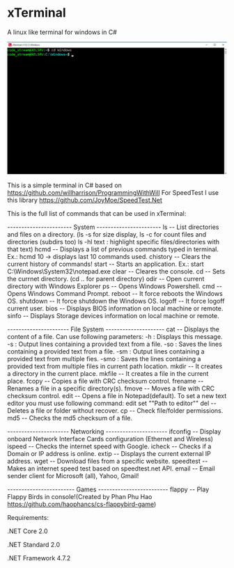 # xTerminal
 A linux like terminal for windows in C#
 
![alt text](https://github.com/0x78654C/xTerminal/blob/main/media/1.bmp?raw=true)


This is a simple terminal in C#  based on https://github.com/willharrison/ProgrammingWithWill
For SpeedTest I use this library https://github.com/JoyMoe/SpeedTest.Net

This is the full list of commands that can be used in xTerminal:
    
----------------------- System -----------------------
    ls -- List directories and files on a directory. (ls -s for size display, ls -c for count files and directories (subdirs too)
          ls -hl text  : highlight specific files/directories with that text)
    hcmd -- Displays a list of previous commands typed in terminal. Ex.: hcmd 10 -> displays last 10 commands used. 
    chistory -- Clears the current history of commands!
    start -- Starts an application. Ex.: start C:\Windows\System32\notepad.exe
    clear --  Cleares the console.
    cd -- Sets the currnet directory. (cd .. for parent directory)
    odir -- Open current directory with Windows Explorer
    ps -- Opens Windows Powershell.
    cmd --  Opens Windows Command Prompt.
    reboot -- It force reboots the Windows OS.
    shutdown --  It force shutdown the Windows OS.
    logoff -- It force logoff current user.
    bios -- Displays BIOS information on local machine or remote.
    sinfo -- Displays Storage devices information on local machine or remote.

---------------------- File System ---------------------
    cat -- Displays the content of a file. Can use following parameters:
           -h   : Displays this message.
           -s   : Output lines containing a provided text from a file.
           -so  : Saves the lines containing a provided text from a file.
           -sm  : Output lines containing a provided text from multiple fies.
           -smo : Saves the lines containing a provided text from multiple files in current path location.
    mkdir -- It creates a directory in the current place.
    mkfile -- It creates a file in the current place.
    fcopy -- Copies a file with CRC checksum control.
    frename -- Renames a file in a specific directory(s).
    fmove -- Moves a file with CRC checksum control.
    edit -- Opens a file in Notepad(default). To set a new text editor you must use following command: edit set ""Path to editor""
    del -- Deletes a file or folder without recover.
    cp -- Check file/folder permissions.
    md5 -- Checks the md5 checksum of a file.

---------------------- Networking ----------------------
    ifconfig -- Display onboard Network Interface Cards configuration (Ethernet and Wireless)
    ispeed -- Checks the internet speed with Google.
    icheck -- Checks if a Domain or IP address is online.
    extip -- Displays the current external IP address.
    wget -- Download files from a specific website.
    speedtest -- Makes an internet speed test based on speedtest.net API.
    email -- Email sender client for Microsoft (all), Yahoo, Gmail!
    
------------------------ Games -------------------------
    flappy -- Play Flappy Birds in console!(Created by Phan Phu Hao https://github.com/haophancs/cs-flappybird-game)


Requirements:

.NET Core 2.0

.NET Standard 2.0

.NET Framework 4.7.2

